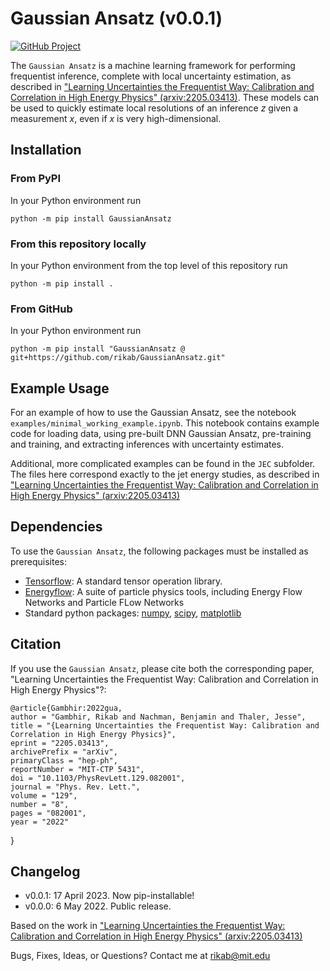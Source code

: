 # Gaussian Ansatz (v0.0.1)

[![GitHub Project](https://img.shields.io/badge/GitHub--blue?style=social&logo=GitHub)](https://github.com/rikab/GaussianAnsatz)
<!-- [![DOI](https://zenodo.org/badge/DOI/10.5281/zenodo.7689890.svg)](https://doi.org/10.5281/zenodo.7689890) -->


The `Gaussian Ansatz` is a machine learning framework for performing frequentist inference, complete with local uncertainty estimation, as described in ["Learning Uncertainties the Frequentist Way: Calibration and Correlation in High Energy Physics" (arxiv:2205.03413)](https://arxiv.org/abs/2205.03413). These models can be used to quickly estimate local resolutions of an inference $z$ given a measurement $x$, even if $x$ is very high-dimensional.




## Installation

### From PyPI

In your Python environment run

```
python -m pip install GaussianAnsatz
```

### From this repository locally

In your Python environment from the top level of this repository run

```
python -m pip install .
```

### From GitHub

In your Python environment run

```
python -m pip install "GaussianAnsatz @ git+https://github.com/rikab/GaussianAnsatz.git"
```

## Example Usage

For an example of how to use the Gaussian Ansatz, see the notebook `examples/minimal_working_example.ipynb`. This notebook contains example code for loading data, using pre-built DNN Gaussian Ansatz, pre-training and training, and extracting inferences with uncertainty estimates.

Additional, more complicated examples can be found in the `JEC` subfolder. The files here correspond exactly to the jet energy studies, as described in ["Learning Uncertainties the Frequentist Way: Calibration and Correlation in High Energy Physics" (arxiv:2205.03413)](https://arxiv.org/abs/2205.03413)

## Dependencies

To use the `Gaussian Ansatz`, the following packages must be installed as prerequisites:

- [Tensorflow](https://github.com/tensorflow/tensorflow): A standard tensor operation library.
- [Energyflow](https://energyflow.network/): A suite of particle physics tools, including Energy Flow Networks and Particle FLow Networks
- Standard python packages: [numpy](https://numpy.org/), [scipy](https://scipy.org/), [matplotlib](https://matplotlib.org/)

## Citation

If you use the `Gaussian Ansatz`, please cite both the corresponding paper, "Learning Uncertainties the Frequentist Way: Calibration and Correlation in High Energy Physics"?:



    @article{Gambhir:2022gua,
    author = "Gambhir, Rikab and Nachman, Benjamin and Thaler, Jesse",
    title = "{Learning Uncertainties the Frequentist Way: Calibration and Correlation in High Energy Physics}",
    eprint = "2205.03413",
    archivePrefix = "arXiv",
    primaryClass = "hep-ph",
    reportNumber = "MIT-CTP 5431",
    doi = "10.1103/PhysRevLett.129.082001",
    journal = "Phys. Rev. Lett.",
    volume = "129",
    number = "8",
    pages = "082001",
    year = "2022"
}


## Changelog

- v0.0.1: 17 April 2023. Now pip-installable!
- v0.0.0: 6 May 2022. Public release.

Based on the work in ["Learning Uncertainties the Frequentist Way: Calibration and Correlation in High Energy Physics" (arxiv:2205.03413)](https://arxiv.org/abs/2205.03413)

Bugs, Fixes, Ideas, or Questions? Contact me at rikab@mit.edu

